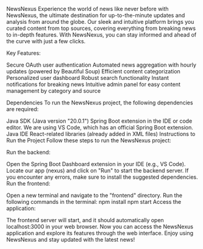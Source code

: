 NewsNexus
Experience the world of news like never before with NewsNexus, the ultimate destination for up-to-the-minute updates and analysis from around the globe. Our sleek and intuitive platform brings you curated content from top sources, covering everything from breaking news to in-depth features. With NewsNexus, you can stay informed and ahead of the curve with just a few clicks.

Key Features:

Secure OAuth user authentication Automated news aggregation with hourly updates (powered by Beautiful Soup) Efficient content categorization Personalized user dashboard Robust search functionality Instant notifications for breaking news Intuitive admin panel for easy content management by category and source

Dependencies
To run the NewsNexus project, the following dependencies are required:

Java SDK (Java version "20.0.1")
Spring Boot extension in the IDE or code editor. We are using VS Code, which has an official Spring Boot extension.
Java IDE
React-related libraries (already added in XML files)
Instructions to Run the Project
Follow these steps to run the NewsNexus project:

Run the backend:

Open the Spring Boot Dashboard extension in your IDE (e.g., VS Code).
Locate our app (nexus) and click on "Run" to start the backend server.
If you encounter any errors, make sure to install the suggested dependencies.
Run the frontend:

Open a new terminal and navigate to the "frontend" directory.
Run the following commands in the terminal:
npm install
npm start
Access the application:

The frontend server will start, and it should automatically open localhost:3000 in your web browser.
Now you can access the NewsNexus application and explore its features through the web interface.
Enjoy using NewsNexus and stay updated with the latest news!
